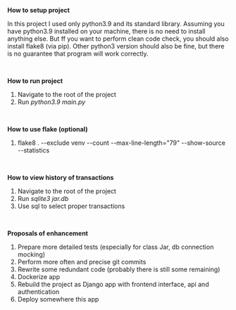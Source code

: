 **How to setup project**  

In this project I used only python3.9 and its standard library.
Assuming you have python3.9 installed on your machine,
there is no need to install anything else.
But ff you want to perform clean code check,
you should also install flake8 (via pip).
Other python3 version should also be fine,
but there is no guarantee that program will work correctly.

<br/>

**How to run project**

1) Navigate to the root of the project
2) Run *python3.9 main.py*

<br/>

**How to use flake (optional)**

1) flake8 . --exclude venv --count --max-line-length="79" --show-source --statistics

<br/>

**How to view history of transactions**

1) Navigate to the root of the project
2) Run *sqlite3 jar.db*
3) Use sql to select proper transactions

<br/>

**Proposals of enhancement**

1) Prepare more detailed tests (especially for class Jar, db connection mocking)
2) Perform more often and precise git commits
3) Rewrite some redundant code (probably there is still some remaining)
4) Dockerize app
5) Rebuild the project as Django app with frontend interface, api and authentication
6) Deploy somewhere this app
